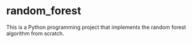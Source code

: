 # random_forest
This is a Python programming project that implements the random forest algorithm from scratch.
